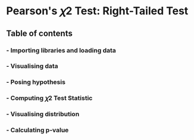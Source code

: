 # Pearson's 𝜒2 Test: Right-Tailed Test
## **Table of contents**
### - Importing libraries and loading data
### - Visualising data
### - Posing hypothesis 
### - Computing 𝜒2 Test Statistic
### - Visualising distribution
### - Calculating p-value 
